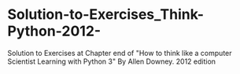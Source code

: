 # Solution-to-Exercises_Think-Python-2012-
Solution to Exercises at Chapter end of "How to think like a computer Scientist Learning with Python 3" By Allen Downey.  2012 edition
